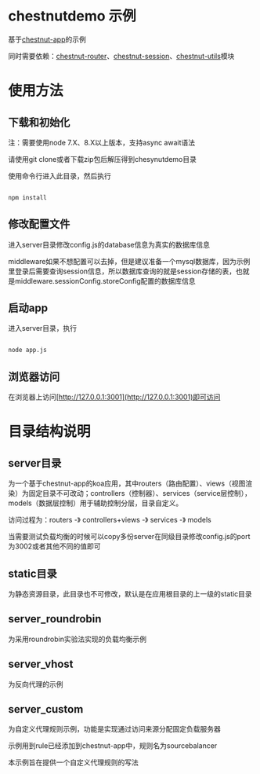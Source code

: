 # chestnutdemo 示例

基于[chestnut-app](https://github.com/nandy007/chestnut-app)的示例

同时需要依赖：[chestnut-router](https://github.com/nandy007/chestnut-router)、[chestnut-session](https://github.com/nandy007/chestnut-session)、[chestnut-utils](https://github.com/nandy007/chestnut-utils)模块

# 使用方法

## 下载和初始化

注：需要使用node 7.X、8.X以上版本，支持async await语法

请使用git clone或者下载zip包后解压得到chesynutdemo目录

使用命令行进入此目录，然后执行

```bash

npm install


```

## 修改配置文件

进入server目录修改config.js的database信息为真实的数据库信息

middleware如果不想配置可以去掉，但是建议准备一个mysql数据库，因为示例里登录后需要查询session信息，所以数据库查询的就是session存储的表，也就是middleware.sessionConfig.storeConfig配置的数据库信息

## 启动app

进入server目录，执行

```bash

node app.js


```

## 浏览器访问

在浏览器上访问[http://127.0.0.1:3001](http://127.0.0.1:3001)即可访问



# 目录结构说明

## server目录

为一个基于chestnut-app的koa应用，其中routers（路由配置）、views（视图渲染）为固定目录不可改动；controllers（控制器）、services（service层控制），models（数据层控制）用于辅助控制分层，目录自定义。

访问过程为：routers -》 controllers+views -》 services -》 models

当需要测试负载均衡的时候可以copy多份server在同级目录修改config.js的port为3002或者其他不同的值即可

## static目录

为静态资源目录，此目录也不可修改，默认是在应用根目录的上一级的static目录

## server_roundrobin

为采用roundrobin实验法实现的负载均衡示例


## server_vhost

为反向代理的示例

## server_custom

为自定义代理规则示例，功能是实现通过访问来源分配固定负载服务器

示例用到rule已经添加到chestnut-app中，规则名为sourcebalancer

本示例旨在提供一个自定义代理规则的写法